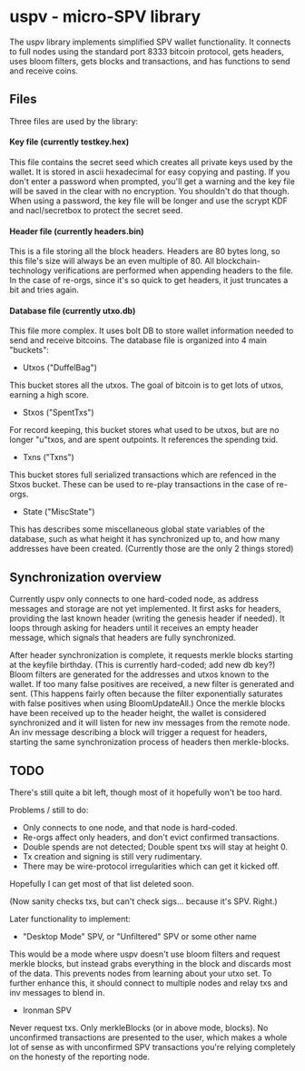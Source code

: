 # uspv - micro-SPV library

The uspv library implements simplified SPV wallet functionality.
It connects to full nodes using the standard port 8333 bitcoin protocol,
gets headers, uses bloom filters, gets blocks and transactions, and has
functions to send and receive coins.

## Files

Three files are used by the library:

#### Key file (currently testkey.hex)

This file contains the secret seed which creates all private keys used by the wallet.  It is stored in ascii hexadecimal for easy copying and pasting.  If you don't enter a password when prompted, you'll get a warning and the key file will be saved in the clear with no encryption.  You shouldn't do that though.  When using a password, the key file will be longer and use the scrypt KDF and nacl/secretbox to protect the secret seed.

#### Header file (currently headers.bin)

This is a file storing all the block headers.  Headers are 80 bytes long, so this file's size will always be an even multiple of 80.  All blockchain-technology verifications are performed when appending headers to the file.  In the case of re-orgs, since it's so quick to get headers, it just truncates a bit and tries again.

#### Database file (currently utxo.db)

This file more complex.  It uses bolt DB to store wallet information needed to send and receive bitcoins.  The database file is organized into 4 main "buckets":

* Utxos ("DuffelBag")

This bucket stores all the utxos.  The goal of bitcoin is to get lots of utxos, earning a high score.

* Stxos ("SpentTxs")

For record keeping, this bucket stores what used to be utxos, but are no longer "u"txos, and are spent outpoints.  It references the spending txid.

* Txns  ("Txns")

This bucket stores full serialized transactions which are refenced in the Stxos bucket.  These can be used to re-play transactions in the case of re-orgs.

* State ("MiscState")

This has describes some miscellaneous global state variables of the database, such as what height it has synchronized up to, and how many addresses have been created.  (Currently those are the only 2 things stored)

## Synchronization overview

Currently uspv only connects to one hard-coded node, as address messages and storage are not yet implemented.  It first asks for headers, providing the last known header (writing the genesis header if needed).  It loops through asking for headers until it receives an empty header message, which signals that headers are fully synchronized.

After header synchronization is complete, it requests merkle blocks starting at the keyfile birthday. (This is currently hard-coded; add new db key?)  Bloom filters are generated for the addresses and utxos known to the wallet.  If too many false positives are received, a new filter is generated and sent. (This happens fairly often because the filter exponentially saturates with false positives when using BloomUpdateAll.)   Once the merkle blocks have been received up to the header height, the wallet is considered synchronized and it will listen for new inv messages from the remote node.  An inv message describing a block will trigger a request for headers, starting the same synchronization process of headers then merkle-blocks.

## TODO

There's still quite a bit left, though most of it hopefully won't be too hard.  

Problems / still to do:

* Only connects to one node, and that node is hard-coded.
* Re-orgs affect only headers, and don't evict confirmed transactions.
* Double spends are not detected; Double spent txs will stay at height 0.
* Tx creation and signing is still very rudimentary.
* There may be wire-protocol irregularities which can get it kicked off.

Hopefully I can get most of that list deleted soon.

(Now sanity checks txs, but can't check sigs... because it's SPV.  Right.)

Later functionality to implement:

* "Desktop Mode" SPV, or "Unfiltered" SPV or some other name

This would be a mode where uspv doesn't use bloom filters and request merkle blocks, but instead grabs everything in the block and discards most of the data.  This prevents nodes from learning about your utxo set.  To further enhance this, it should connect to multiple nodes and relay txs and inv messages to blend in.

* Ironman SPV

Never request txs.  Only merkleBlocks (or in above mode, blocks).  No unconfirmed transactions are presented to the user, which makes a whole lot of sense as with unconfirmed SPV transactions you're relying completely on the honesty of the reporting node.